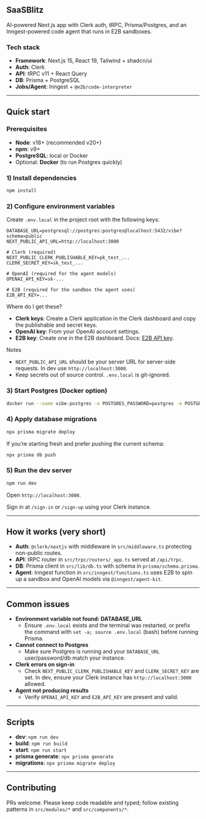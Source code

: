 ## SaaSBlitz

AI-powered Next.js app with Clerk auth, tRPC, Prisma/Postgres, and an Inngest-powered code agent that runs in E2B sandboxes.

### Tech stack
- **Framework**: Next.js 15, React 19, Tailwind + shadcn/ui
- **Auth**: Clerk
- **API**: tRPC v11 + React Query
- **DB**: Prisma + PostgreSQL
- **Jobs/Agent**: Inngest + `@e2b/code-interpreter`

---

## Quick start

### Prerequisites
- **Node**: v18+ (recommended v20+)
- **npm**: v9+
- **PostgreSQL**: local or Docker
- Optional: **Docker** (to run Postgres quickly)

### 1) Install dependencies
```bash
npm install
```

### 2) Configure environment variables
Create `.env.local` in the project root with the following keys:
```env
DATABASE_URL=postgresql://postgres:postgres@localhost:5432/vibe?schema=public
NEXT_PUBLIC_API_URL=http://localhost:3000

# Clerk (required)
NEXT_PUBLIC_CLERK_PUBLISHABLE_KEY=pk_test_...
CLERK_SECRET_KEY=sk_test_...

# OpenAI (required for the agent models)
OPENAI_API_KEY=sk-...

# E2B (required for the sandbox the agent uses)
E2B_API_KEY=...
```

Where do I get these?
- **Clerk keys**: Create a Clerk application in the Clerk dashboard and copy the publishable and secret keys.
- **OpenAI key**: From your OpenAI account settings.
- **E2B key**: Create one in the E2B dashboard. Docs: [E2B API key](https://e2b.dev/docs/api-key).

Notes
- `NEXT_PUBLIC_API_URL` should be your server URL for server-side requests. In dev use `http://localhost:3000`.
- Keep secrets out of source control. `.env.local` is git-ignored.

### 3) Start Postgres (Docker option)
```bash
docker run --name vibe-postgres -e POSTGRES_PASSWORD=postgres -e POSTGRES_USER=postgres -e POSTGRES_DB=vibe -p 5432:5432 -d postgres:16
```

### 4) Apply database migrations
```bash
npx prisma migrate deploy
```
If you’re starting fresh and prefer pushing the current schema:
```bash
npx prisma db push
```

### 5) Run the dev server
```bash
npm run dev
```
Open `http://localhost:3000`.

Sign in at `/sign-in` or `/sign-up` using your Clerk instance.

---

## How it works (very short)
- **Auth**: `@clerk/nextjs` with middleware in `src/middleware.ts` protecting non-public routes.
- **API**: tRPC router in `src/trpc/routers/_app.ts` served at `/api/trpc`.
- **DB**: Prisma client in `src/lib/db.ts` with schema in `prisma/schema.prisma`.
- **Agent**: Inngest function in `src/inngest/functions.ts` uses E2B to spin up a sandbox and OpenAI models via `@inngest/agent-kit`.

---

## Common issues
- **Environment variable not found: DATABASE_URL**
  - Ensure `.env.local` exists and the terminal was restarted, or prefix the command with `set -a; source .env.local` (bash) before running Prisma.
- **Cannot connect to Postgres**
  - Make sure Postgres is running and your `DATABASE_URL` user/password/db match your instance.
- **Clerk errors on sign-in**
  - Check `NEXT_PUBLIC_CLERK_PUBLISHABLE_KEY` and `CLERK_SECRET_KEY` are set. In dev, ensure your Clerk instance has `http://localhost:3000` allowed.
- **Agent not producing results**
  - Verify `OPENAI_API_KEY` and `E2B_API_KEY` are present and valid.

---

## Scripts
- **dev**: `npm run dev`
- **build**: `npm run build`
- **start**: `npm run start`
- **prisma generate**: `npx prisma generate`
- **migrations**: `npx prisma migrate deploy`

---

## Contributing
PRs welcome. Please keep code readable and typed; follow existing patterns in `src/modules/*` and `src/components/*`.

